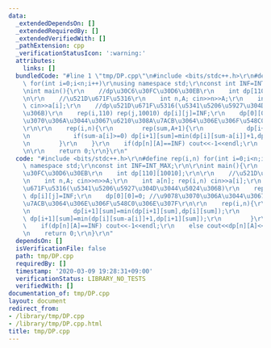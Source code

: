 ```yaml
---
data:
  _extendedDependsOn: []
  _extendedRequiredBy: []
  _extendedVerifiedWith: []
  _pathExtension: cpp
  _verificationStatusIcon: ':warning:'
  attributes:
    links: []
  bundledCode: "#line 1 \"tmp/DP.cpp\"\n#include <bits/stdc++.h>\r\n#define rep(i,n)\
    \ for(int i=0;i<n;i++)\r\nusing namespace std;\r\nconst int INF=INT_MAX;\r\n\r\
    \nint main(){\r\n    //dp\u30C6\u30FC\u30D6\u30EB\r\n    int dp[110][10010];\r\
    \n\r\n    //\u521D\u671F\u5316\r\n    int n,A; cin>>n>>A;\r\n    int a[n]; rep(i,n)\
    \ cin>>a[i];\r\n    //dp\u521D\u671F\u5316(\u5341\u5206\u5927\u304D\u3044\u5024\
    \u306B)\r\n    rep(i,110) rep(j,10010) dp[i][j]=INF;\r\n    dp[0][0]=0; //\u9078\
    \u3070\u306A\u3044\u3067\u6210\u308A\u7ACB\u3064\u306E\u306F\u548C0\u306E\u307F\
    \r\n\r\n    rep(i,n){\r\n        rep(sum,A+1){\r\n            dp[i+1][sum]=min(dp[i+1][sum],dp[i][sum]);\r\
    \n            if(sum-a[i]>=0) dp[i+1][sum]=min(dp[i][sum-a[i]]+1,dp[i+1][sum]);\r\
    \n        }\r\n    }\r\n    if(dp[n][A]==INF) cout<<-1<<endl;\r\n    else cout<<dp[n][A]<<endl;\r\
    \n\r\n    return 0;\r\n}\r\n"
  code: "#include <bits/stdc++.h>\r\n#define rep(i,n) for(int i=0;i<n;i++)\r\nusing\
    \ namespace std;\r\nconst int INF=INT_MAX;\r\n\r\nint main(){\r\n    //dp\u30C6\
    \u30FC\u30D6\u30EB\r\n    int dp[110][10010];\r\n\r\n    //\u521D\u671F\u5316\r\
    \n    int n,A; cin>>n>>A;\r\n    int a[n]; rep(i,n) cin>>a[i];\r\n    //dp\u521D\
    \u671F\u5316(\u5341\u5206\u5927\u304D\u3044\u5024\u306B)\r\n    rep(i,110) rep(j,10010)\
    \ dp[i][j]=INF;\r\n    dp[0][0]=0; //\u9078\u3070\u306A\u3044\u3067\u6210\u308A\
    \u7ACB\u3064\u306E\u306F\u548C0\u306E\u307F\r\n\r\n    rep(i,n){\r\n        rep(sum,A+1){\r\
    \n            dp[i+1][sum]=min(dp[i+1][sum],dp[i][sum]);\r\n            if(sum-a[i]>=0)\
    \ dp[i+1][sum]=min(dp[i][sum-a[i]]+1,dp[i+1][sum]);\r\n        }\r\n    }\r\n\
    \    if(dp[n][A]==INF) cout<<-1<<endl;\r\n    else cout<<dp[n][A]<<endl;\r\n\r\
    \n    return 0;\r\n}\r\n"
  dependsOn: []
  isVerificationFile: false
  path: tmp/DP.cpp
  requiredBy: []
  timestamp: '2020-03-09 19:28:31+09:00'
  verificationStatus: LIBRARY_NO_TESTS
  verifiedWith: []
documentation_of: tmp/DP.cpp
layout: document
redirect_from:
- /library/tmp/DP.cpp
- /library/tmp/DP.cpp.html
title: tmp/DP.cpp
---
```

